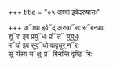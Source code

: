 +++
title = "०५ अश्वा इवेदरुषासः"

+++
अ᳓श्वा इवे᳓द् अरुषा᳓सः स᳓बन्धवः  
शू᳓रा इव प्रयु᳓धः प्रो᳓त᳓ युयुधुः  
म᳓र्या इव सुवृ᳓धो वावृधुर् न᳓रः  
सू᳓र्यस्य च᳓क्षुः प्र᳓ मिनन्ति वृष्टि᳓भिः
